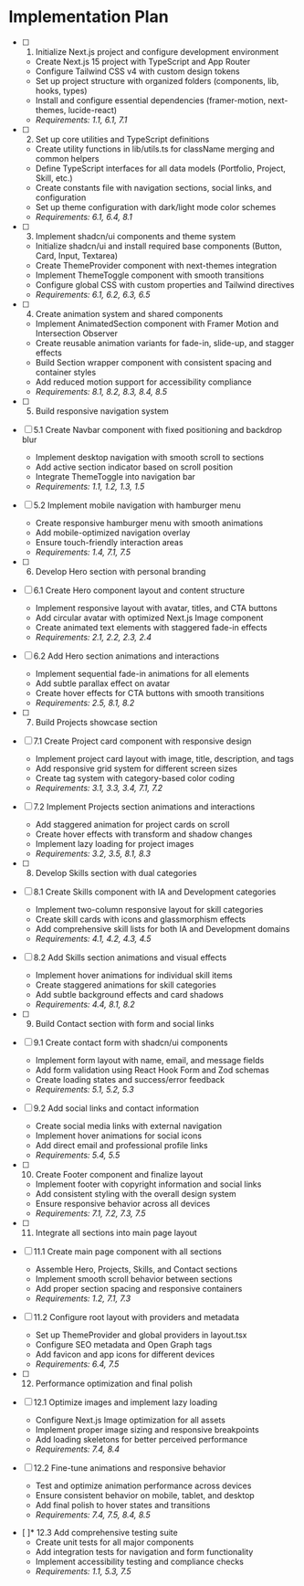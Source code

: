 # Implementation Plan

- [ ] 1. Initialize Next.js project and configure development environment




  - Create Next.js 15 project with TypeScript and App Router
  - Configure Tailwind CSS v4 with custom design tokens
  - Set up project structure with organized folders (components, lib, hooks, types)
  - Install and configure essential dependencies (framer-motion, next-themes, lucide-react)
  - _Requirements: 1.1, 6.1, 7.1_

- [ ] 2. Set up core utilities and TypeScript definitions
  - Create utility functions in lib/utils.ts for className merging and common helpers
  - Define TypeScript interfaces for all data models (Portfolio, Project, Skill, etc.)
  - Create constants file with navigation sections, social links, and configuration
  - Set up theme configuration with dark/light mode color schemes
  - _Requirements: 6.1, 6.4, 8.1_

- [ ] 3. Implement shadcn/ui components and theme system
  - Initialize shadcn/ui and install required base components (Button, Card, Input, Textarea)
  - Create ThemeProvider component with next-themes integration
  - Implement ThemeToggle component with smooth transitions
  - Configure global CSS with custom properties and Tailwind directives
  - _Requirements: 6.1, 6.2, 6.3, 6.5_

- [ ] 4. Create animation system and shared components
  - Implement AnimatedSection component with Framer Motion and Intersection Observer
  - Create reusable animation variants for fade-in, slide-up, and stagger effects
  - Build Section wrapper component with consistent spacing and container styles
  - Add reduced motion support for accessibility compliance
  - _Requirements: 8.1, 8.2, 8.3, 8.4, 8.5_

- [ ] 5. Build responsive navigation system
- [ ] 5.1 Create Navbar component with fixed positioning and backdrop blur
  - Implement desktop navigation with smooth scroll to sections
  - Add active section indicator based on scroll position
  - Integrate ThemeToggle into navigation bar
  - _Requirements: 1.1, 1.2, 1.3, 1.5_

- [ ] 5.2 Implement mobile navigation with hamburger menu
  - Create responsive hamburger menu with smooth animations
  - Add mobile-optimized navigation overlay
  - Ensure touch-friendly interaction areas
  - _Requirements: 1.4, 7.1, 7.5_

- [ ] 6. Develop Hero section with personal branding
- [ ] 6.1 Create Hero component layout and content structure
  - Implement responsive layout with avatar, titles, and CTA buttons
  - Add circular avatar with optimized Next.js Image component
  - Create animated text elements with staggered fade-in effects
  - _Requirements: 2.1, 2.2, 2.3, 2.4_

- [ ] 6.2 Add Hero section animations and interactions
  - Implement sequential fade-in animations for all elements
  - Add subtle parallax effect on avatar
  - Create hover effects for CTA buttons with smooth transitions
  - _Requirements: 2.5, 8.1, 8.2_

- [ ] 7. Build Projects showcase section
- [ ] 7.1 Create Project card component with responsive design
  - Implement project card layout with image, title, description, and tags
  - Add responsive grid system for different screen sizes
  - Create tag system with category-based color coding
  - _Requirements: 3.1, 3.3, 3.4, 7.1, 7.2_

- [ ] 7.2 Implement Projects section animations and interactions
  - Add staggered animation for project cards on scroll
  - Create hover effects with transform and shadow changes
  - Implement lazy loading for project images
  - _Requirements: 3.2, 3.5, 8.1, 8.3_

- [ ] 8. Develop Skills section with dual categories
- [ ] 8.1 Create Skills component with IA and Development categories
  - Implement two-column responsive layout for skill categories
  - Create skill cards with icons and glassmorphism effects
  - Add comprehensive skill lists for both IA and Development domains
  - _Requirements: 4.1, 4.2, 4.3, 4.5_

- [ ] 8.2 Add Skills section animations and visual effects
  - Implement hover animations for individual skill items
  - Create staggered animations for skill categories
  - Add subtle background effects and card shadows
  - _Requirements: 4.4, 8.1, 8.2_

- [ ] 9. Build Contact section with form and social links
- [ ] 9.1 Create contact form with shadcn/ui components
  - Implement form layout with name, email, and message fields
  - Add form validation using React Hook Form and Zod schemas
  - Create loading states and success/error feedback
  - _Requirements: 5.1, 5.2, 5.3_

- [ ] 9.2 Add social links and contact information
  - Create social media links with external navigation
  - Implement hover animations for social icons
  - Add direct email and professional profile links
  - _Requirements: 5.4, 5.5_

- [ ] 10. Create Footer component and finalize layout
  - Implement footer with copyright information and social links
  - Add consistent styling with the overall design system
  - Ensure responsive behavior across all devices
  - _Requirements: 7.1, 7.2, 7.3, 7.5_

- [ ] 11. Integrate all sections into main page layout
- [ ] 11.1 Create main page component with all sections
  - Assemble Hero, Projects, Skills, and Contact sections
  - Implement smooth scroll behavior between sections
  - Add proper section spacing and responsive containers
  - _Requirements: 1.2, 7.1, 7.3_

- [ ] 11.2 Configure root layout with providers and metadata
  - Set up ThemeProvider and global providers in layout.tsx
  - Configure SEO metadata and Open Graph tags
  - Add favicon and app icons for different devices
  - _Requirements: 6.4, 7.5_

- [ ] 12. Performance optimization and final polish
- [ ] 12.1 Optimize images and implement lazy loading
  - Configure Next.js Image optimization for all assets
  - Implement proper image sizing and responsive breakpoints
  - Add loading skeletons for better perceived performance
  - _Requirements: 7.4, 8.4_

- [ ] 12.2 Fine-tune animations and responsive behavior
  - Test and optimize animation performance across devices
  - Ensure consistent behavior on mobile, tablet, and desktop
  - Add final polish to hover states and transitions
  - _Requirements: 7.4, 7.5, 8.4, 8.5_

- [ ]* 12.3 Add comprehensive testing suite
  - Create unit tests for all major components
  - Add integration tests for navigation and form functionality
  - Implement accessibility testing and compliance checks
  - _Requirements: 1.1, 5.3, 7.5_